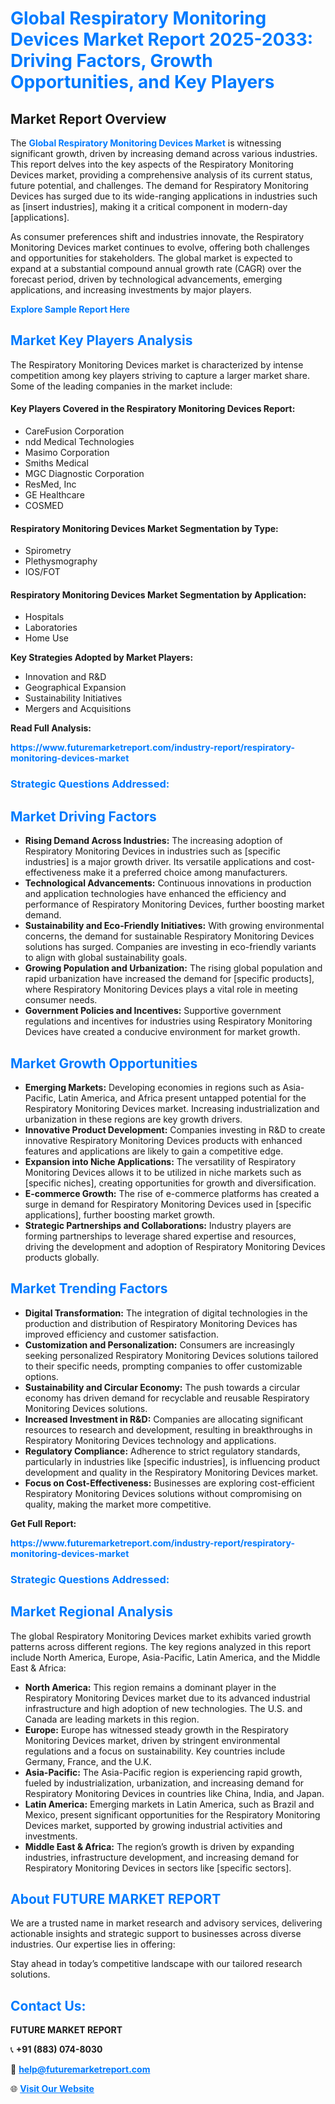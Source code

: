 <h1 style="color: #007BFF;">Global Respiratory Monitoring Devices Market Report 2025-2033: Driving Factors, Growth Opportunities, and Key Players</h1>

<section id="overview">
<h2>Market Report Overview</h2>
<p>The <a href="https://www.futuremarketreport.com/industry-report/respiratory-monitoring-devices-market" style="color: #007BFF; text-decoration: none;"><strong>Global Respiratory Monitoring Devices Market</strong></a> is witnessing significant growth, driven by increasing demand across various industries. This report delves into the key aspects of the Respiratory Monitoring Devices market, providing a comprehensive analysis of its current status, future potential, and challenges. The demand for Respiratory Monitoring Devices has surged due to its wide-ranging applications in industries such as [insert industries], making it a critical component in modern-day [applications].</p>
<p>As consumer preferences shift and industries innovate, the Respiratory Monitoring Devices market continues to evolve, offering both challenges and opportunities for stakeholders. The global market is expected to expand at a substantial compound annual growth rate (CAGR) over the forecast period, driven by technological advancements, emerging applications, and increasing investments by major players.</p>
</section>

<section id="overview">
<p><a href="https://www.futuremarketreport.com/request-sample/reportId=64693" style="color: #007BFF; text-decoration: none;"><strong>Explore Sample Report Here</strong></a></p>
</section>

<section id="key-players">
<h2 style="color: #007BFF;">Market Key Players Analysis</h2>
<p>The Respiratory Monitoring Devices market is characterized by intense competition among key players striving to capture a larger market share. Some of the leading companies in the market include:</p>
<h4>Key Players Covered in the Respiratory Monitoring Devices Report:</h4>
<ul><li>CareFusion Corporation</li><li>ndd Medical Technologies</li><li>Masimo Corporation</li><li>Smiths Medical</li><li>MGC Diagnostic Corporation</li><li>ResMed, Inc</li><li>GE Healthcare</li><li>COSMED</li></ul>
<h4>Respiratory Monitoring Devices Market Segmentation by Type:</h4>
<ul><li>Spirometry</li><li>Plethysmography</li><li>IOS/FOT</li></ul>

<h4>Respiratory Monitoring Devices Market Segmentation by Application:</h4>
<ul><li>Hospitals</li><li>Laboratories</li><li>Home Use</li></ul>
<p><strong>Key Strategies Adopted by Market Players:</strong></p>
<ul>
<li>Innovation and R&D</li>
<li>Geographical Expansion</li>
<li>Sustainability Initiatives</li>
<li>Mergers and Acquisitions</li>
</ul>
</section>

<section>
<p><strong>Read Full Analysis: </strong></p><a href="https://www.futuremarketreport.com/industry-report/respiratory-monitoring-devices-market" style="color: #007BFF; text-decoration: none;"><strong>https://www.futuremarketreport.com/industry-report/respiratory-monitoring-devices-market</strong></a>
<h3 style="color: #007BFF;">Strategic Questions Addressed:</h3>
</section>

<section id="driving-factors">
<h2 style="color: #007BFF;">Market Driving Factors</h2>
<ul>
<li><strong>Rising Demand Across Industries:</strong> The increasing adoption of Respiratory Monitoring Devices in industries such as [specific industries] is a major growth driver. Its versatile applications and cost-effectiveness make it a preferred choice among manufacturers.</li>
<li><strong>Technological Advancements:</strong> Continuous innovations in production and application technologies have enhanced the efficiency and performance of Respiratory Monitoring Devices, further boosting market demand.</li>
<li><strong>Sustainability and Eco-Friendly Initiatives:</strong> With growing environmental concerns, the demand for sustainable Respiratory Monitoring Devices solutions has surged. Companies are investing in eco-friendly variants to align with global sustainability goals.</li>
<li><strong>Growing Population and Urbanization:</strong> The rising global population and rapid urbanization have increased the demand for [specific products], where Respiratory Monitoring Devices plays a vital role in meeting consumer needs.</li>
<li><strong>Government Policies and Incentives:</strong> Supportive government regulations and incentives for industries using Respiratory Monitoring Devices have created a conducive environment for market growth.</li>
</ul>
</section>

<section id="growth-opportunities">
<h2 style="color: #007BFF;">Market Growth Opportunities</h2>
<ul>
<li><strong>Emerging Markets:</strong> Developing economies in regions such as Asia-Pacific, Latin America, and Africa present untapped potential for the Respiratory Monitoring Devices market. Increasing industrialization and urbanization in these regions are key growth drivers.</li>
<li><strong>Innovative Product Development:</strong> Companies investing in R&D to create innovative Respiratory Monitoring Devices products with enhanced features and applications are likely to gain a competitive edge.</li>
<li><strong>Expansion into Niche Applications:</strong> The versatility of Respiratory Monitoring Devices allows it to be utilized in niche markets such as [specific niches], creating opportunities for growth and diversification.</li>
<li><strong>E-commerce Growth:</strong> The rise of e-commerce platforms has created a surge in demand for Respiratory Monitoring Devices used in [specific applications], further boosting market growth.</li>
<li><strong>Strategic Partnerships and Collaborations:</strong> Industry players are forming partnerships to leverage shared expertise and resources, driving the development and adoption of Respiratory Monitoring Devices products globally.</li>
</ul>
</section>

<section id="trending-factors">
<h2 style="color: #007BFF;">Market Trending Factors</h2>
<ul>
<li><strong>Digital Transformation:</strong> The integration of digital technologies in the production and distribution of Respiratory Monitoring Devices has improved efficiency and customer satisfaction.</li>
<li><strong>Customization and Personalization:</strong> Consumers are increasingly seeking personalized Respiratory Monitoring Devices solutions tailored to their specific needs, prompting companies to offer customizable options.</li>
<li><strong>Sustainability and Circular Economy:</strong> The push towards a circular economy has driven demand for recyclable and reusable Respiratory Monitoring Devices solutions.</li>
<li><strong>Increased Investment in R&D:</strong> Companies are allocating significant resources to research and development, resulting in breakthroughs in Respiratory Monitoring Devices technology and applications.</li>
<li><strong>Regulatory Compliance:</strong> Adherence to strict regulatory standards, particularly in industries like [specific industries], is influencing product development and quality in the Respiratory Monitoring Devices market.</li>
<li><strong>Focus on Cost-Effectiveness:</strong> Businesses are exploring cost-efficient Respiratory Monitoring Devices solutions without compromising on quality, making the market more competitive.</li>
</ul>
</section>

<section>
<p><strong>Get Full Report: </strong></p><a href="https://www.futuremarketreport.com/industry-report/respiratory-monitoring-devices-market" style="color: #007BFF; text-decoration: none;"><strong>https://www.futuremarketreport.com/industry-report/respiratory-monitoring-devices-market</strong></a>
<h3 style="color: #007BFF;">Strategic Questions Addressed:</h3>
</section>


<section id="regional-analysis">
<h2 style="color: #007BFF;">Market Regional Analysis</h2>
<p>The global Respiratory Monitoring Devices market exhibits varied growth patterns across different regions. The key regions analyzed in this report include North America, Europe, Asia-Pacific, Latin America, and the Middle East & Africa:</p>
<ul>
<li><strong>North America:</strong> This region remains a dominant player in the Respiratory Monitoring Devices market due to its advanced industrial infrastructure and high adoption of new technologies. The U.S. and Canada are leading markets in this region.</li>
<li><strong>Europe:</strong> Europe has witnessed steady growth in the Respiratory Monitoring Devices market, driven by stringent environmental regulations and a focus on sustainability. Key countries include Germany, France, and the U.K.</li>
<li><strong>Asia-Pacific:</strong> The Asia-Pacific region is experiencing rapid growth, fueled by industrialization, urbanization, and increasing demand for Respiratory Monitoring Devices in countries like China, India, and Japan.</li>
<li><strong>Latin America:</strong> Emerging markets in Latin America, such as Brazil and Mexico, present significant opportunities for the Respiratory Monitoring Devices market, supported by growing industrial activities and investments.</li>
<li><strong>Middle East & Africa:</strong> The region’s growth is driven by expanding industries, infrastructure development, and increasing demand for Respiratory Monitoring Devices in sectors like [specific sectors].</li>
</ul>
</section>

<footer>
<h2 style="color: #007BFF;">About FUTURE MARKET REPORT</h2>
<p>We are a trusted name in market research and advisory services, delivering actionable insights and strategic support to businesses across diverse industries. Our expertise lies in offering:</p>

<p>Stay ahead in today’s competitive landscape with our tailored research solutions.</p>

<h2 style="color: #007BFF;">Contact Us:</h2>
<p><strong>FUTURE MARKET REPORT</strong></p>
<p>📞 <strong>+91 (883) 074-8030</strong></p>
<p>📧 <strong><a href="mailto:help@futuremarketreport.com" style="color: #007BFF;">help@futuremarketreport.com</a></strong></p>
<p>🌐 <strong><a href="https://www.futuremarketreport.com/" style="color: #007BFF;">Visit Our Website</a></strong></p>
</footer>